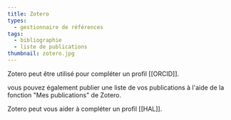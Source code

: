 ```yaml
---
title: Zotero
types:
  - gestionnaire de références
tags:
  - bibliographie
  - liste de publications
thumbnail: zotero.jpg
---
```

Zotero peut être utilisé pour compléter un profil [[ORCID]]. 

vous pouvez également publier une liste de vos publications à l'aide de la fonction "Mes publications" de Zotero. 

Zotero peut vous aider à compléter un profil [[HAL]].